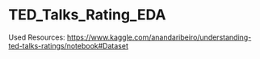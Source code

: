 # TED_Talks_Rating_EDA


Used Resources: https://www.kaggle.com/anandaribeiro/understanding-ted-talks-ratings/notebook#Dataset
